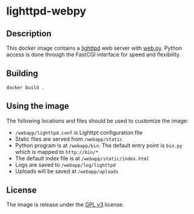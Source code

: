# lighttpd-webpy

## Description
This docker image contains a [lighttpd](http://www.lighttpd.net) web server with [web.py](http://webpy.org). Python access is done
through the FastCGI interface for speed and flexibility.

## Building
```
docker build .
```

## Using the image
The following locations and files should be used to customize the image:
* `/webapp/lighttpd.conf` is Lighttpt configuration file
* Static files are served from `/webapp/static`
* Python program is at `/webapp/bin`. The default entry point is `bin.py` which is mapped to 
  `http://bin/*`
* The default index file is at `/webapp/static/index.html`
* Logs are saved to `/webapp/log/lighttpd`
* Uploads will be saved at `/webapp/uploads`

## License
The image is release under the [GPL v3](http://www.gnu.org/copyleft/gpl.html) license.
